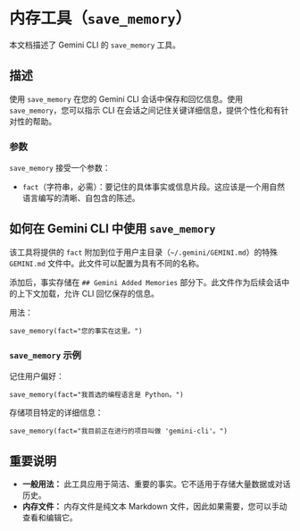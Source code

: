 # 内存工具（`save_memory`）

本文档描述了 Gemini CLI 的 `save_memory` 工具。

## 描述

使用 `save_memory` 在您的 Gemini CLI 会话中保存和回忆信息。使用 `save_memory`，您可以指示 CLI 在会话之间记住关键详细信息，提供个性化和有针对性的帮助。

### 参数

`save_memory` 接受一个参数：

- `fact`（字符串，必需）：要记住的具体事实或信息片段。这应该是一个用自然语言编写的清晰、自包含的陈述。

## 如何在 Gemini CLI 中使用 `save_memory`

该工具将提供的 `fact` 附加到位于用户主目录（`~/.gemini/GEMINI.md`）的特殊 `GEMINI.md` 文件中。此文件可以配置为具有不同的名称。

添加后，事实存储在 `## Gemini Added Memories` 部分下。此文件作为后续会话中的上下文加载，允许 CLI 回忆保存的信息。

用法：

```
save_memory(fact="您的事实在这里。")
```

### `save_memory` 示例

记住用户偏好：

```
save_memory(fact="我首选的编程语言是 Python。")
```

存储项目特定的详细信息：

```
save_memory(fact="我目前正在进行的项目叫做 'gemini-cli'。")
```

## 重要说明

- **一般用法：** 此工具应用于简洁、重要的事实。它不适用于存储大量数据或对话历史。
- **内存文件：** 内存文件是纯文本 Markdown 文件，因此如果需要，您可以手动查看和编辑它。
